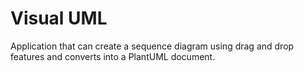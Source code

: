 # Visual UML

Application that can create a sequence diagram using drag and drop features and converts into a PlantUML document.

